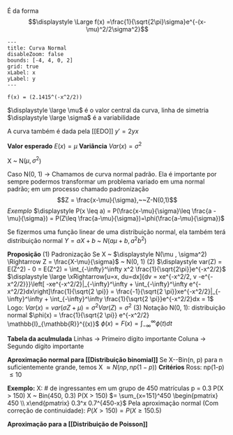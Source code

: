 É da forma $$\displaystyle \Large f(x) =\frac{1}{\sqrt{2\pi}\sigma}e^{-(x-\mu)^2/2\sigma^2}$$
```functionplot
---
title: Curva Normal
disableZoom: false
bounds: [-4, 4, 0, 2]
grid: true
xLabel: x
yLabel: y
---

f(x) = (2.1415^(-x^2/2))

```
$\displaystyle \large \mu$ é o valor central da curva, linha de simetria
$\displaystyle \large \sigma$ é a variabilidade 

A curva também é dada pela [[EDO]]
$y' = 2yx$ 

**Valor esperado**
	$E(x) = \mu$
**Variância**
	$Var(x) = \sigma^2$ 

X ~ N($\mu, \sigma^2$)

Caso N(0, 1) -> Chamamos de curva normal padrão. Ela é importante por sempre podermos transformar um problema variado em uma normal padrão; em um processo chamado padronização
$$Z = \frac{x-\mu}{\sigma},~~Z-N(0,1)$$
_Exemplo_
	$\displaystyle P(x \leq a) = P(\frac{x-\mu}{\sigma}\leq \frac{a -\mu}{\sigma}) = P(Z\leq \frac{a-\mu}{\sigma})=\phi(\frac{a-\mu}{\sigma})$ 

Se fizermos uma função linear de uma distribuição normal, ela também terá distribuição normal
$Y = aX+b$ ~ $N(a \mu +b, a^2b^2)$

**Proposição**
(1) Padronização
	Se X ~ $\displaystyle N(\mu , \sigma^2) \Rightarrow Z = \frac{X-\mu}{\sigma}$ ~ N(0, 1)
(2) 
	$\displaystyle var(Z) = E(Z^2) - 0 = E(Z^2) = \int_{-\infty}^\infty x^2 \frac{1}{\sqrt{2\pi}}e^{-x^2/2}$
	$\displaystyle \large \xRightarrow[u=x, du=dx]{dv = xe^{-x^2/2, v -e^{-x^2/2}}}\left[ -xe^{-x^2/2}|_{-\infty}^\infty + \int_{-\infty}^\infty e^{-x^2/2}dx\right]\frac{1}{\sqrt{2 \pi}} = \frac{-1}{\sqrt{2 \pi}}xe^{-x^2/2}|_{-\infty}^\infty + \int_{-\infty}^\infty \frac{1}{\sqrt{2 \pi}}e^{-x^2/2}dx = 1$ 
	Logo:
	$\displaystyle Var(x) = var(\sigma Z+\mu) = \sigma^2 Var(Z) = \sigma^2$
(3) Notação
	N(0, 1): distribuição normal
	$\phi(x) = \frac{1}{\sqrt{2 \pi}} e^{-x^2/2} \mathbb{I}_{\mathbb{R}}^{(x)}$
	$\phi (x) = F(x) = \int_{-\infty}^\infty \phi(t)dt$


 **Tabela da aculmulada**
 Linhas -> Primeiro dígito importante
 Coluna -> Segundo dígito importante

**Aproximação normal para [[Distribuição binomial]]**
	Se X--Bin(n, p) para n suficientemente grande, temos 
	X $\approx N(np, np(1-p))$
	**Critérios**
	Ross: np(1-p) $\leq 10$

**Exemplo:**
	X: # de ingressantes em um grupo de 450 matrículas
	p = 0.3 
	P(X > 150)
	X ~ Bin(450, 0.3)
	P(X > 150) $= \sum_{x=151}^450 \begin{pmatrix} 450 \\ x\end{pmatrix} 0.3^x 0.7^{450-x}$
	Pela aproximação normal (Com correção de continuidade):
	$P(X>150) = P(X\geq 150.5)$

**Aproximação para a [[Distribuição de Poisson]]**